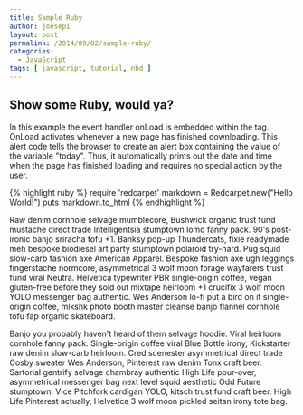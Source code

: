 ```yaml
---
title: Sample Ruby
author: joesepi
layout: post
permalink: /2014/09/02/sample-ruby/
categories:
  - JavaScript
tags: [ javascript, tutorial, nbd ]
---
```


## Show some Ruby, would ya?
In this example the event handler onLoad is embedded within the tag. OnLoad activates whenever a new page has finished downloading. This alert code tells the browser to create an alert box containing the value of the variable "today". Thus, it automatically prints out the date and time when the page has finished loading and requires no special action by the user.

{% highlight ruby %}
require 'redcarpet'
markdown = Redcarpet.new("Hello World!")
puts markdown.to_html
{% endhighlight %}

Raw denim cornhole selvage mumblecore, Bushwick organic trust fund mustache direct trade Intelligentsia stumptown lomo fanny pack. 90's post-ironic banjo sriracha tofu +1. Banksy pop-up Thundercats, fixie readymade meh bespoke biodiesel art party stumptown polaroid try-hard. Pug squid slow-carb fashion axe American Apparel. Bespoke fashion axe ugh leggings fingerstache normcore, asymmetrical 3 wolf moon forage wayfarers trust fund viral Neutra. Helvetica typewriter PBR single-origin coffee, vegan gluten-free before they sold out mixtape heirloom +1 crucifix 3 wolf moon YOLO messenger bag authentic. Wes Anderson lo-fi put a bird on it single-origin coffee, mlkshk photo booth master cleanse banjo flannel cornhole tofu fap organic skateboard.

Banjo you probably haven't heard of them selvage hoodie. Viral heirloom cornhole fanny pack. Single-origin coffee viral Blue Bottle irony, Kickstarter raw denim slow-carb heirloom. Cred scenester asymmetrical direct trade Cosby sweater Wes Anderson, Pinterest raw denim Tonx craft beer. Sartorial gentrify selvage chambray authentic High Life pour-over, asymmetrical messenger bag next level squid aesthetic Odd Future stumptown. Vice Pitchfork cardigan YOLO, kitsch trust fund craft beer. High Life Pinterest actually, Helvetica 3 wolf moon pickled seitan irony tote bag.

